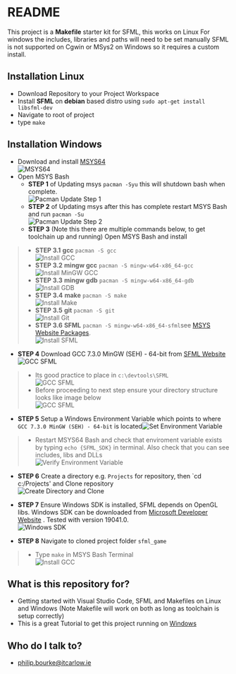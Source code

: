 # README #
This project is a **Makefile** starter kit for SFML, this works on Linux
For windows the includes, libraries and paths will need to be set manually
SFML is not supported on Cgwin or MSys2 on Windows so it requires a custom install.
  
## Installation Linux
* Download Repository to your Project Workspace
* Install **SFML** on **debian** based distro using `sudo apt-get install libsfml-dev`
* Navigate to root of project
* type `make`

## Installation Windows
* Download and install [MSYS64](https://www.msys2.org/)  
![MSYS64](./images/MsysWebsite.png)
* Open MSYS Bash
	* **STEP 1** of Updating msys `pacman -Syu` this will shutdown bash when complete.  
	![Pacman Update Step 1](./images/PacmanUpdateStep1.png)
	* **STEP 2** of Updating msys after this has complete restart MSYS Bash and run `pacman -Su`  
	![Pacman Update Step 2](./images/PacmanUpdateStep2.png)
	* **STEP 3** (Note this there are multiple commands below, to get toolchain up and running) Open MSYS Bash and install
>   * **STEP 3.1** **gcc** `pacman -S gcc`  
![Install GCC](./images/InstallGCC.png)
>   * **STEP 3.2** **mingw gcc** `pacman -S mingw-w64-x86_64-gcc`  
![Install MinGW GCC](./images/InstallMinGWGCC.png)
>   * **STEP 3.3** **mingw gdb** `pacman -S mingw-w64-x86_64-gdb`  
![Install GDB](./images/InstallMinGWGDB.png)
>   * **STEP 3.4** **make** `pacman -S make`  
![Install Make](./images/InstallMake.png)
>   * **STEP 3.5** **git** `pacman -S git`  
![Install Git](./images/InstallGit.png)
>   * **STEP 3.6** **SFML** `pacman -S mingw-w64-x86_64-sfml`see [MSYS Website Packages](https://packages.msys2.org/package/mingw-w64-x86_64-sfml).  
![Install SFML](./images/InstallSFML.png) 

* **STEP 4** Download GCC 7.3.0 MinGW (SEH) - 64-bit from [SFML Website](https://www.sfml-dev.org/download/sfml/2.5.1/) 
![GCC SFML](./images/DownloadSFMLGCC.png)
>  * Its good practice to place in `c:\devtools\SFML`  
![GCC SFML](./images/ExtractToDevtools.png)
>   * Before proceeding to next step ensure your directory structure looks like image below  
![GCC SFML](./images/DirectoryStructure.png)

* **STEP 5** Setup a Windows Environment Variable which points to where `GCC 7.3.0 MinGW (SEH) - 64-bit` is located![Set Environment Variable](./images/EnvironmentVariable.png)
>   * Restart MSYS64 Bash and check that enviroment variable exists by typing `echo {SFML_SDK}` in terminal. Also check that you can see includes, libs and DLLs  
![Verify Environment Variable](./images/Verify_SFML_SDK_Env_Variable.png)

* **STEP 6** Create a directory e.g. `Projects` for repository, then `cd c:/Projects' and Clone repository  
![Create Directory and Clone](./images/CloneRepo.png)

* **STEP 7** Ensure Windows SDK is installed, SFML depends on OpenGL libs. Windows SDK can be downloaded from [Microsoft Developer Website](https://developer.microsoft.com/en-us/windows/downloads/sdk-archive/) . Tested with version 19041.0.  
![Windows SDK](./images/Window10SDK.png)

* **STEP 8** Navigate to cloned project folder `sfml_game`
>   * Type `make` in MSYS Bash Terminal  
![Install GCC](./images/Make.png)

## What is this repository for? ##
* Getting started with Visual Studio Code, SFML and Makefiles on Linux and Windows (Note Makefile will work on both as long as toolchain is setup correctly)
* This is a great Tutorial to get this project running on [Windows](https://www.youtube.com/watch?v=Ljhpsdz8Ouo)

## Who do I talk to? ##
* philip.bourke@itcarlow.ie